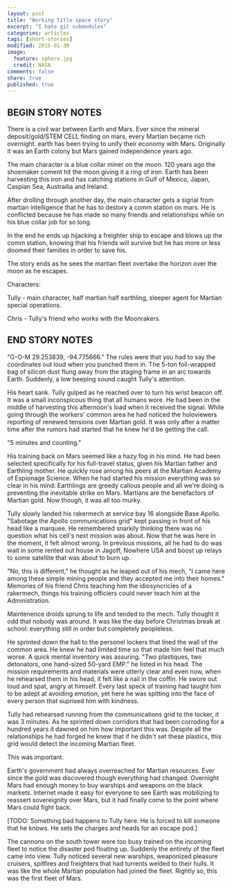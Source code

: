 ```yaml
---
layout: post
title: "Working title space story"
excerpt: "I hate git submodules"
categories: articles
tags: [short-stories]
modified: 2015-01-30
image:
  feature: sphere.jpg
  credit: NASA
comments: false
share: true
published: true
---
```


## BEGIN STORY NOTES

There is a civil war between Earth and Mars. Ever since the mineral deposit/gold/STEM CELL finding on mars, every Martian became rich overnight. earth has been trying to unify their economy with Mars. Originally it was an Earth colony but Mars gained independence years ago.

The main character is a blue collar miner on the moon.  120 years ago the shoemaker coment hit the moon giving it a ring of iron. Earth has been harvesting this iron and has catching stations in Gulf of Mexico, Japan, Caspian Sea, Austrailia and Ireland.

After drolling through another day, the main character gets a signal from martian intelligence that he has to destory a comm station on mars. He is conflicted because he has made so many friends and relationships while on his blue collar job for so long.

In the end he ends up hijacking a freighter ship to escape and blows up the comm station, knowing that his friends will survive but he has more or less doomed their families in order to save his.

The story ends as he sees the martian fleet overtake the horizon over the moon as he escapes.

Characters:

Tully - main character, half martian half earthling, sleeper agent for Martian special operations.

Chris - Tully's friend who works with the Moonrakers.

## END STORY NOTES

"G-O-M 29.253839, -94.775666." The rules were that you had to say the coordinates out loud when you punched them in. The 5-ton foil-wrapped bag of silicon dust flung away from the staging frame in an arc towards Earth. Suddenly, a low beeping sound caught Tully's attention.

His heart sank. Tully gulped as he reached over to turn his wrist beacon off. It was a small inconspicous thing that all humans wore. He had been in the middle of harvesting this afternoon's load when it received the signal. While going through the workers' common area he had noticed the holoviewers reporting of renewed tensions over Martian gold. It was only after a matter time after the rumors had started that he knew he'd be getting the call.

"5 minutes and counting."

His training back on Mars seemed like a hazy fog in his mind. He had been selected specifically for his full-travel status, given his Martian father and Earthling mother. He quickly rose among his peers at the Martian Academy of Espionage Science. When he had started his mission everything was so clear in his mind: Earthlings are greedy callous people and all we're doing is preventing the inevitable strike on Mars. Martians are the benefactors of Martian gold. Now though, it was all too murky.

Tully slowly landed his rakermech at service bay 16 alongside Base Apollo. "Sabotage the Apollo communications grid" kept passing in front of his head like a marquee. He remembered snarkily thinking there was no question what his cell's next mission was about. Now that he was here in the moment, it felt almost wrong. In previous missions, all he had to do was wait in some rented out house in Jagoff, Nowhere USA and boost up relays to some satellite that was about to burn up.

"No, this is different," he thought as he leaped out of his mech, "I came here among these simple mining people and they accepted me into their homes." Memories of his friend Chris teaching him the idiosyncricies of a rakermech, things his training officiers could never teach him at the Administration.

Maintenence droids sprung to life and tended to the mech. Tully thought it odd that nobody was around. It was like the day before Christmas break at school: everything still in order but completely peopleless.

He sprinted down the hall to the personel lockers that lined the wall of the common area. He knew he had limited time so that made him feel that much worse. A quick mental inventory was assuring. "Two plastiques, two detonators, one hand-sized 50-yard EMP." he listed in his head. The mission requirements and materials were utterly clear and even now, when he rehearsed them in his head, it felt like a nail in the coffin. He swore out loud and spat, angry at himself. Every last speck of training had taught him to be adept at avoiding emotion, yet here he was spitting into the face of every person that suprised him with kindness.

Tully had rehearsed running from the communications grid to the locker, it was 3 minutes. As he sprinted down corridors that had been corroding for a hundred years it dawned on him how important this was. Despite all the relationships he had forged he knew that if he didn't set these plastics, this grid would detect the incoming Martian fleet.

This was important.

Earth's government had always overreached for Martian resources. Ever since the gold was discovered though everything had changed. Overnight Mars had enough money to buy warships and weapons on the black markets. Internet made it easy for everyone to see Earth was mobilizing to reassert sovereignity over Mars, but it had finally come to the point where Mars could fight back.

[TODO: Something bad happens to Tully here. He is forced to kill someone that he knows. He sets the charges and heads for an escape pod.]

The cannons on the south tower were too busy trained on the incoming fleet to notice the disaster pod floating up. Suddenly the entirety of the fleet came into view. Tully noticed several new warships, weaponized pleasure cruisers, spitfires and freighters that had turrents welded to their hulls. It was like the whole Martian population had joined the fleet. Rightly so, this was the first fleet of Mars.
